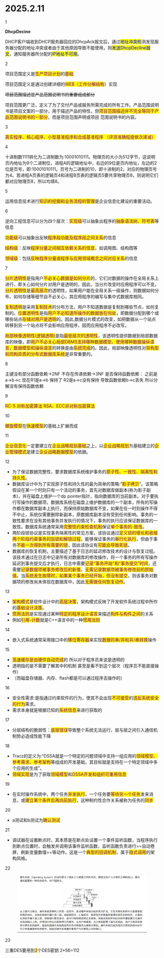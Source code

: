 # 2025.2.11

1&#x20;

**DhcpDecine**

DHCP客户端收到DHCP服务器回应的DhcpAck报文后，通过<mark style="color:blue;">地址冲突检</mark>测发现服务器分配的地址冲突或者由于其他原因导致不能使用，则<mark style="color:blue;">发送DhcpDecline报文</mark>，通知服务器所分配的<mark style="color:blue;">IP地址不可用</mark>。

2&#x20;

项目范围定义是<mark style="color:purple;">生产项目计划</mark>的<mark style="color:purple;">基础</mark>

项目范围定义是通过创建详细的<mark style="color:purple;">WEB（工作分解结构</mark>）实现&#x20;

~~项目范围描述是产品范围说明书的重要组成部分~~

&#x20;项目范围更广泛，定义了为了交付产品或服务所需完成的所有工作。产品范围说明书是项目文案的一部分，用于描述产品的特性，但<mark style="color:purple;">项目范围描述并不完全等同于产品范围说明书的一部分</mark>，而是项目范围声明或项目 范围说明书的内容。

3&#x20;

<mark style="color:purple;">真实程序、核心程序、小型基准程序和合成基准程序 （评测准确程度依次递减）</mark>

4&#x20;

十进制数1111转化为二进制数为:10001010111。物理页的大小为512字节，这说明页内地址为9个二进制位，进程A的逻辑地址中，右边的9位是页内地址，左边的2位是页号，即:10001010111。页号为二进制的10，即十进制的2，对应的物理页号为4。若进程A页表的逻辑页4和进程B页表的逻辑页5要共享物理页8，则说明它们都对应物理页8，所以均填8。

5&#x20;

运用信息技术进行<mark style="color:purple;">知识的挖掘和业务流程的管理</mark>是企业信息化建设的重要活动。

6&#x20;

逆向工程信息可以分为四个层次：<mark style="color:purple;">实现级</mark>可以抽象出程序的<mark style="color:purple;">抽象语法树、符号表</mark>等信息&#x20;

<mark style="color:purple;">功能级</mark>可以抽象出反映<mark style="color:purple;">程序段功能及程序段之间关系</mark>的信息&#x20;

<mark style="color:purple;">结构级</mark>：反映<mark style="color:purple;">程序分量之间相互依赖关系的信息</mark>，如调用图、结构图等&#x20;

<mark style="color:purple;">领域级</mark>：包括<mark style="color:purple;">反映程序分量或程序与应用领域概念之间对应关系</mark>的信息

7&#x20;

<mark style="color:purple;">分片透明性</mark>是指用户<mark style="color:purple;">不必关心数据是如何分片</mark>的，它们对数据的操作在全局关系上进行，即关心如何分片对用户是透明的，因此，当分片改变时应用程序可以不变。<mark style="color:purple;">分片透明性</mark>是<mark style="color:purple;">最高层次</mark>的透明性，如果用户能在全局关系一级操作，则数据如何分布，如何存储等细节自不必关心，其应用程序的编写与集中式数据库相同。

<mark style="color:purple;">复制透明</mark>是采用<mark style="color:purple;">复制技术</mark>的分布方法，用户不知道数据是复制到哪些节点，如何复制的。<mark style="color:purple;">位置透明性</mark>是指<mark style="color:purple;">用户不必知道所操作的数据放在何处</mark>，即数据分配到哪个或哪些站点<mark style="color:purple;">存储对用户是透明</mark>的。因此,数据分片模式的改变，如把数据从一个站点转移到另一个站点将不会影响应用程序，因而应用程序不必改写。

<mark style="color:purple;">局部映像透明性(逻辑透明)</mark>是指<mark style="color:purple;">最低层次的透明性</mark>，该透明性提供数据到局部数据库的映像，即<mark style="color:purple;">用户不必关心局部DBMS支持哪种数据模型、使用哪种数据操纵语言，数据模型和操纵语言</mark>的转换是由<mark style="color:purple;">系统完成</mark>的。因此，局部映像透明性对<mark style="color:purple;">异构型和同构异质的分布式数据库系统</mark>是非常重要的。

8&#x20;

主键没有部分函数依赖->2NF 不存在传递依赖->3NF 是否保持函数依赖： 之前是a->b->c 现在R1是a->b 保持了 R2是a->c没有保持 导致函数依赖b->c丢失 所以分解没有保持函数依赖

9&#x20;

<mark style="color:purple;">RC-5 对称加密算法 RSA、ECC非对称加密算法</mark>

10&#x20;

<mark style="color:purple;">螺旋模型</mark>在<mark style="color:purple;">快速模型</mark>的基础上扩展而成

11&#x20;

<mark style="color:purple;">企业信息化</mark>一定要建立在<mark style="color:purple;">企业战略规划基础</mark>之上，以<mark style="color:purple;">企业战略规划</mark>为基础建立的<mark style="color:purple;">企业管理模式</mark>是建立<mark style="color:purple;">企业战略数据模型</mark>的依据。

12

* 为了保证数据完整性，要求数据库系统维护事务的<mark style="color:purple;">原子性、一致性、隔离性和持久性</mark>。
* 数据库设计中为了实现原子性和持久性的最为简单的策略:“<mark style="color:purple;">影子拷贝</mark>”。该策略假设在某一个时刻只有一个活动的事务，首先对数据库做副本(称为影子副本)，并在磁盘上维护一个dp pointer指针，指向数据库的当前副本。对于要执行写操作的数据项，数据库系统在磁盘上维护数据库的一个副本，所有的写操作都在数据库副本上执行，而保持原始数据库不变，如果在任一时刻操作不得不中止，系统仅需要删除新副本，原数据库副本没有受到任何影响。事务的一致性要求在没有其他事务并发执行的情况下，事务的执行应该保证数据库的一致性。数据库系统通常采用<mark style="color:purple;">完整性约束检查机制</mark>保证<mark style="color:purple;">单个事务的-致性</mark>。
* 两阶段锁协议是实现事务隔离性的常见方案，该协议通过<mark style="color:purple;">定义锁的增长和收缩两个阶段约束事务的加锁和解锁过程</mark>，能够保证事务的<mark style="color:purple;">串行化执行</mark>，但由于事务<mark style="color:purple;">不能一次得到所有需要的锁</mark>，因此该协议有<mark style="color:purple;">可能会导致死锁</mark>。
* 数据库的恢复机制，主要描述了基于日志的延迟修改技术的设计与恢复过程。该技术通过在日志中记录所有对数据库的修改操作，将一个事务的所有写操作延迟到事务提交后才执行，日志中需要<mark style="color:purple;">记录“事务开始"和“事务提交”时间</mark>，还需要<mark style="color:purple;">记录数据项被事务修改后的新值</mark>，<mark style="color:purple;">无需记录数据项被事务修改前的原始值</mark>。当<mark style="color:purple;">系统发生故障时，如果某个事务已经开始，但没有提交</mark>，则该事务对数据项的修改尚未体现在数据库中，因此<mark style="color:purple;">无需做任何恢复动作</mark>。

13

* <mark style="color:purple;">架构模式</mark>是软件设计中的<mark style="color:purple;">高层决策</mark>，架构模式反映了开发软件系统过程中所作的<mark style="color:purple;">基础设计决策</mark>。
* <mark style="color:purple;">惯用法则</mark>是实现通过某种<mark style="color:purple;">特定的程序设计语言</mark>来描述<mark style="color:purple;">构件与构件之间</mark>的关系
* 例如<mark style="color:purple;">引用-计数</mark>就是C++语言中的一种<mark style="color:purple;">惯用法则</mark>

14

* 嵌入式系统通常采用接口中的<mark style="color:purple;">移位寄存器</mark>来实现<mark style="color:purple;">数据的串/并和并/串转换</mark>操作

15

* <mark style="color:purple;">高速缓存是由硬件自动完成</mark>的 所以对于程序员来说是透明的
* 透明指的是不需要了解其中的机制 甚至是看不到这个层次（程序员不能直接操作）
* （而磁盘存储器、内存、flash都是可以通过程序去操作的）

16

* 安全性需求:是指通过约束软件的行为，使其不会出现<mark style="color:purple;">不可接受</mark>的<mark style="color:purple;">违反系统安全的行为</mark>需求。
* 需求本身就是根据已知的<mark style="color:purple;">系统信息</mark>来进行获取的

17

* 分层结构的脆弱性：<mark style="color:purple;">底层错误</mark>导致整个系统无法运行，层与层之间引入通信机制势必造成性能下降

18

* Tracz的定义为:“DSSA就是一个特定的问题领域中支持一组应用的<mark style="color:purple;">领域模型、参考需求、参考架构</mark>等组成的开发基础，其目标就是支持在一个特定领域中多个应用的生成”。
* <mark style="color:purple;">领域实现</mark>是为了获取<mark style="color:purple;">领域模型</mark>和<mark style="color:purple;">DSSA开发和组织可重用信息</mark>

19

* 在实时操作系统中，两个任务<mark style="color:purple;">并发执行</mark>，一个任务要<mark style="color:purple;">等待另一个任务</mark>发来消息，或<mark style="color:purple;">建立某个条件后再向前执行</mark>，这种制约性合作关系被称为任务的<mark style="color:purple;">同步</mark>

20

* a测试和b测试为<mark style="color:purple;">确认测试</mark>

21

* 调试器在设置断点时，其本质是在断点处设置一个事件监听函数，当程序执行到断点位置时，会触发并调用该事件监听函数，监听函数负责进行==自动卷屏、刷新变量数值==等动作。这是一个<mark style="color:purple;">典型的回调机制</mark>，属于<mark style="color:purple;">隐式调用</mark>的架构风格。

22

<figure><img src="../../.gitbook/assets/12.png" alt=""><figcaption></figcaption></figure>

&#x20;23

&#x20;三重DES要用到<mark style="color:purple;">2</mark>个DES密钥 2\*56=112
